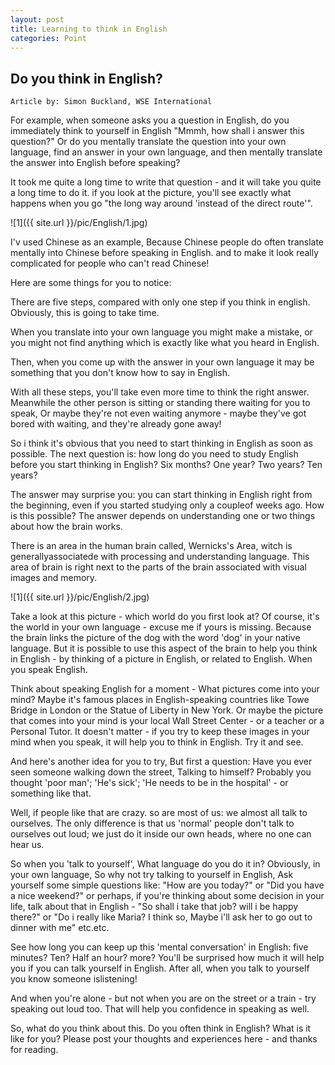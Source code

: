 ```yaml
---
layout: post
title: Learning to think in English
categories: Point
---
```


## Do you think in English?

`Article by: Simon Buckland, WSE International`

For example, when someone asks you a question in English, do you immediately think to yourself in English "Mmmh, how shall i answer this question?" Or do you mentally translate the question into your own language, find an answer in your own language, and then mentally translate the answer into English before speaking?

It took me quite a long time to write that question - and it will take you quite a long time to do it. if you look at the picture, you\'ll see exactly what happens when you go "the long way around \'instead of the direct route\'".

![1]({{ site.url }}/pic/English/1.jpg)

I\'v used  Chinese as an example, Because Chinese people do often translate mentally into Chinese before speaking in English. and to make it look really complicated for people who can\'t read Chinese!

Here are some things for you to notice:

There are five steps, compared with only one step if you think in english. Obviously, this is going to take time.

When you translate into your own language you might make a mistake, or you might not find anything which is exactly like what you heard in English.

Then, when you come up with the answer in your own language it may be something that you don\'t know how to say in English.

With all these steps, you\'ll take even more time to think the right answer. Meanwhile the other person is sitting or standing there waiting for you to speak, Or maybe they\'re not even waiting anymore - maybe they\'ve got bored with waiting, and they\'re already gone away!

So i think it\'s obvious that you need to start thinking in English as soon as possible. The next question is: how long do you need to study English before you start thinking in English? Six months? One year? Two years? Ten years?

The answer may surprise you: you can start thinking in English right from the beginning, even if you started studying only a coupleof weeks ago. How is this possible? The answer depends on understanding one or two things about how the brain works.

There is an area in the human brain called, Wernicks\'s Area, witch is generallyassociatede with processing and understanding language. This area of brain is right next to the parts of the brain associated with visual images and memory.

![1]({{ site.url }}/pic/English/2.jpg)


Take a look at this picture - which world do you first look at? Of course, it\'s the world in your own language - excuse me if yours is missing. Because the brain links the picture of the dog with the word \'dog\' in your native language. But it is possible to use this aspect of the brain to help you think in English - by thinking of a picture in English, or related to English. When you speak English.

Think about speaking English for a moment - What pictures come into your mind? Maybe it\'s famous places in English-speaking countries like Towe Bridge in London or the Statue of Liberty in New York. Or maybe the picture that comes into your mind is your local Wall Street Center - or a teacher or a Personal Tutor. It doesn\'t matter - if you try to keep these images in your mind when you speak, it will help you to think in English. Try it and see.

And here\'s another idea for you to try, But first a question: Have you ever seen someone walking down the street, Talking to himself? Probably you thought \'poor man\'; \'He\'s sick\'; \'He needs to be in the hospital\' - or something like that.

Well, if people like that are crazy. so are most of us: we almost all talk to ourselves. The only difference is that us \'normal\' people don\'t talk to ourselves out loud; we just do it inside our own heads, where no one can hear us.

So when you \'talk to yourself\', What language do you do it in? Obviously, in your own language, So why not try talking to yourself in English, Ask yourself some simple questions like: "How are you today?" or "Did you have a nice weekend?" or perhaps, if you\'re thinking about some decision in your life, talk about that in English - "So shall i take that job? will i be happy there?" or "Do i really like Maria? I think so, Maybe i\'ll ask her to go out to dinner with me" etc.etc.

See how long you can keep up this \'mental conversation\' in English: five minutes? Ten? Half an hour? more? You\'ll be surprised how much it will help you if you can talk yourself in English. After all, when you talk to yourself you know someone islistening!

And when you\'re alone - but not when you are on the street or a train - try speaking out loud too. That will help you confidence in speaking as well.

So, what do you think about this. Do you often think in English? What is it like for you? Please post your thoughts and experiences here - and thanks for reading. 

